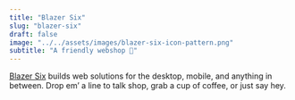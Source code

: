 ```yaml
---
title: "Blazer Six"
slug: "blazer-six"
draft: false
image: "../../assets/images/blazer-six-icon-pattern.png"
subtitle: "A friendly webshop 🙂"
---
```

[Blazer Six](https://www.blazersix.com/) builds web solutions for the desktop, mobile, and anything in between. Drop em’ a line to talk shop, grab a cup of coffee, or just say hey.
